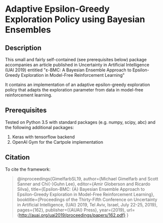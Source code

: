 # Adaptive Epsilon-Greedy Exploration Policy using Bayesian Ensembles

## Description

This small and fairly self-contained (see prerequisites below) package accompanies an article published in Uncertainty in Artificial Intelligence (UAI 2019) entitled "ε-BMC: A Bayesian Ensemble Approach to Epsilon-Greedy Exploration in
Model-Free Reinforcement Learning"

It contains an implementation of an adaptive epsilon-greedy exploration policy that adapts the exploration parameter from data in model-free reinforcement learning. 

## Prerequisites

Tested on Python 3.5 with standard packages (e.g. numpy, scipy, abc) and the following additional packages:

1. Keras with tensorflow backend
2. OpenAI Gym for the Cartpole implementation

## Citation

To cite the framework:

> @inproceedings{GimelfarbSL19,
> author={Michael Gimelfarb and Scott Sanner and Chi{-}Guhn Lee},
> editor={Amir Globerson and Ricardo Silva}, 
> title={Epsilon-BMC: {A} Bayesian Ensemble Approach to Epsilon-Greedy Exploration in Model-Free Reinforcement Learning},
> booktitle={Proceedings of the Thirty-Fifth Conference on Uncertainty in Artificial Intelligence, {UAI} 2019, Tel Aviv, Israel, July 22-25, 2019},
> pages={162},
> publisher={{AUAI} Press},
> year={2019},
> url={http://auai.org/uai2019/proceedings/papers/162.pdf}
> }
